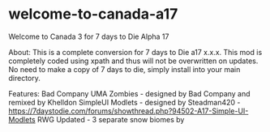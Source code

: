 # welcome-to-canada-a17
Welcome to Canada 3 for 7 days to Die Alpha 17 

About: This is a complete conversion for 7 days to Die a17 x.x.x. 
This mod is completely coded using xpath and thus will not be overwritten on updates. 
No need to make a copy of 7 days to die, simply install into your main directory.


Features:
Bad Company UMA Zombies - designed by Bad Company and remixed by Khelldon
SimpleUI Modlets - designed by Steadman420 - https://7daystodie.com/forums/showthread.php?94502-A17-Simple-UI-Modlets
RWG Updated - 3 separate snow biomes by 
